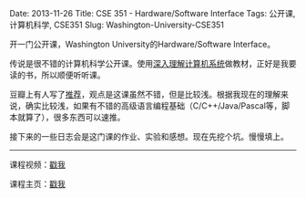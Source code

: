 Date: 2013-11-26
Title: CSE 351 - Hardware/Software Interface
Tags: 公开课, 计算机科学, CSE351
Slug: Washington-University-CSE351

开一门公开课，Washington University的Hardware/Software Interface。

传说是很不错的计算机科学公开课。使用[深入理解计算机系统][1]做教材，正好是我要读的书，所以顺便听听课。

豆瓣上有人写了[推荐][2]，观点是这课虽然不错，但是比较浅。根据我现在的理解来说，确实比较浅，如果有不错的高级语言编程基础（C/C++/Java/Pascal等，脚本就算了），很多东西可以速推。

接下来的一些日志会是这门课的作业、实验和感想。现在先挖个坑。慢慢填上。

***

课程视频：[戳我][3]

课程主页：[戳我][4]

[1]: http://book.douban.com/subject/5333562/
[2]: http://book.douban.com/review/6093947/
[3]: http://pan.baidu.com/wap/link?&shareid=3687486382&uk=2919707929&third=0&page=1
[4]: https://courses.cs.washington.edu/courses/cse351/13su/index.html